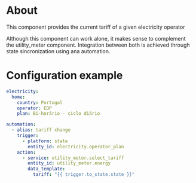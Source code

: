 # About

This component provides the current tariff of a given electricity operator 

Although this component can work alone, it makes sense to complement the utility_meter component. Integration between both is achieved through state sincronization using ana automation.

# Configuration example

```yaml
electricity:
  home:
    country: Portugal
    operator: EDP
    plan: Bi-horário - ciclo diário

automation:
  - alias: tariff change
    trigger:
      - platform: state
        entity_id: electricity.operator_plan
    action:
      - service: utility_meter.select_tariff
        entity_id: utility_meter.energy
        data_template:
          tariff: "{{ trigger.to_state.state }}" 
```

